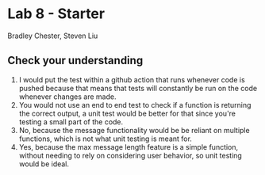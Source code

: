# Lab 8 - Starter

Bradley Chester, Steven Liu

## Check your understanding

1. I would put the test within a github action that runs whenever code is pushed because that means that tests will constantly be run on the code whenever changes are made.
2. You would not use an end to end test to check if a function is returning the correct output, a unit test would be better for that since you're testing a small part of the code.
3. No, because the message functionality would be be reliant on multiple functions, which is not what unit testing is meant for.
4. Yes, because the max message length feature is a simple function, without needing to rely on considering user behavior, so unit testing would be ideal.